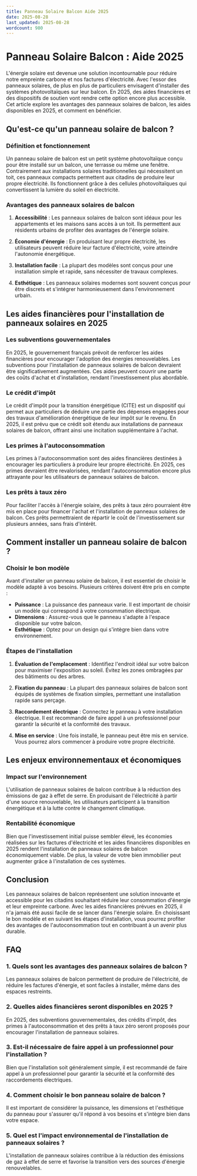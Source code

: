 ```yaml
---
title: Panneau Solaire Balcon Aide 2025
date: 2025-08-28
last_updated: 2025-08-28
wordcount: 980
---
```


# Panneau Solaire Balcon : Aide 2025

L'énergie solaire est devenue une solution incontournable pour réduire notre empreinte carbone et nos factures d'électricité. Avec l'essor des panneaux solaires, de plus en plus de particuliers envisagent d'installer des systèmes photovoltaïques sur leur balcon. En 2025, des aides financières et des dispositifs de soutien vont rendre cette option encore plus accessible. Cet article explore les avantages des panneaux solaires de balcon, les aides disponibles en 2025, et comment en bénéficier.

## Qu'est-ce qu'un panneau solaire de balcon ?

### Définition et fonctionnement

Un panneau solaire de balcon est un petit système photovoltaïque conçu pour être installé sur un balcon, une terrasse ou même une fenêtre. Contrairement aux installations solaires traditionnelles qui nécessitent un toit, ces panneaux compacts permettent aux citadins de produire leur propre électricité. Ils fonctionnent grâce à des cellules photovoltaïques qui convertissent la lumière du soleil en électricité.

### Avantages des panneaux solaires de balcon

1. **Accessibilité** : Les panneaux solaires de balcon sont idéaux pour les appartements et les maisons sans accès à un toit. Ils permettent aux résidents urbains de profiter des avantages de l'énergie solaire.
   
2. **Économie d'énergie** : En produisant leur propre électricité, les utilisateurs peuvent réduire leur facture d'électricité, voire atteindre l'autonomie énergétique.

3. **Installation facile** : La plupart des modèles sont conçus pour une installation simple et rapide, sans nécessiter de travaux complexes.

4. **Esthétique** : Les panneaux solaires modernes sont souvent conçus pour être discrets et s'intégrer harmonieusement dans l'environnement urbain.

## Les aides financières pour l'installation de panneaux solaires en 2025

### Les subventions gouvernementales

En 2025, le gouvernement français prévoit de renforcer les aides financières pour encourager l'adoption des énergies renouvelables. Les subventions pour l'installation de panneaux solaires de balcon devraient être significativement augmentées. Ces aides peuvent couvrir une partie des coûts d'achat et d'installation, rendant l'investissement plus abordable.

### Le crédit d'impôt

Le crédit d'impôt pour la transition énergétique (CITE) est un dispositif qui permet aux particuliers de déduire une partie des dépenses engagées pour des travaux d'amélioration énergétique de leur impôt sur le revenu. En 2025, il est prévu que ce crédit soit étendu aux installations de panneaux solaires de balcon, offrant ainsi une incitation supplémentaire à l'achat.

### Les primes à l'autoconsommation

Les primes à l'autoconsommation sont des aides financières destinées à encourager les particuliers à produire leur propre électricité. En 2025, ces primes devraient être revalorisées, rendant l'autoconsommation encore plus attrayante pour les utilisateurs de panneaux solaires de balcon.

### Les prêts à taux zéro

Pour faciliter l'accès à l'énergie solaire, des prêts à taux zéro pourraient être mis en place pour financer l'achat et l'installation de panneaux solaires de balcon. Ces prêts permettraient de répartir le coût de l'investissement sur plusieurs années, sans frais d'intérêt.

## Comment installer un panneau solaire de balcon ?

### Choisir le bon modèle

Avant d'installer un panneau solaire de balcon, il est essentiel de choisir le modèle adapté à vos besoins. Plusieurs critères doivent être pris en compte :

- **Puissance** : La puissance des panneaux varie. Il est important de choisir un modèle qui correspond à votre consommation électrique.
- **Dimensions** : Assurez-vous que le panneau s'adapte à l'espace disponible sur votre balcon.
- **Esthétique** : Optez pour un design qui s'intègre bien dans votre environnement.

### Étapes de l'installation

1. **Évaluation de l'emplacement** : Identifiez l'endroit idéal sur votre balcon pour maximiser l'exposition au soleil. Évitez les zones ombragées par des bâtiments ou des arbres.

2. **Fixation du panneau** : La plupart des panneaux solaires de balcon sont équipés de systèmes de fixation simples, permettant une installation rapide sans perçage.

3. **Raccordement électrique** : Connectez le panneau à votre installation électrique. Il est recommandé de faire appel à un professionnel pour garantir la sécurité et la conformité des travaux.

4. **Mise en service** : Une fois installé, le panneau peut être mis en service. Vous pourrez alors commencer à produire votre propre électricité.

## Les enjeux environnementaux et économiques

### Impact sur l'environnement

L'utilisation de panneaux solaires de balcon contribue à la réduction des émissions de gaz à effet de serre. En produisant de l'électricité à partir d'une source renouvelable, les utilisateurs participent à la transition énergétique et à la lutte contre le changement climatique.

### Rentabilité économique

Bien que l'investissement initial puisse sembler élevé, les économies réalisées sur les factures d'électricité et les aides financières disponibles en 2025 rendent l'installation de panneaux solaires de balcon économiquement viable. De plus, la valeur de votre bien immobilier peut augmenter grâce à l'installation de ces systèmes.

## Conclusion

Les panneaux solaires de balcon représentent une solution innovante et accessible pour les citadins souhaitant réduire leur consommation d'énergie et leur empreinte carbone. Avec les aides financières prévues en 2025, il n'a jamais été aussi facile de se lancer dans l'énergie solaire. En choisissant le bon modèle et en suivant les étapes d'installation, vous pourrez profiter des avantages de l'autoconsommation tout en contribuant à un avenir plus durable.

## FAQ

### 1. Quels sont les avantages des panneaux solaires de balcon ?

Les panneaux solaires de balcon permettent de produire de l'électricité, de réduire les factures d'énergie, et sont faciles à installer, même dans des espaces restreints.

### 2. Quelles aides financières seront disponibles en 2025 ?

En 2025, des subventions gouvernementales, des crédits d'impôt, des primes à l'autoconsommation et des prêts à taux zéro seront proposés pour encourager l'installation de panneaux solaires.

### 3. Est-il nécessaire de faire appel à un professionnel pour l'installation ?

Bien que l'installation soit généralement simple, il est recommandé de faire appel à un professionnel pour garantir la sécurité et la conformité des raccordements électriques.

### 4. Comment choisir le bon panneau solaire de balcon ?

Il est important de considérer la puissance, les dimensions et l'esthétique du panneau pour s'assurer qu'il répond à vos besoins et s'intègre bien dans votre espace.

### 5. Quel est l'impact environnemental de l'installation de panneaux solaires ?

L'installation de panneaux solaires contribue à la réduction des émissions de gaz à effet de serre et favorise la transition vers des sources d'énergie renouvelables.